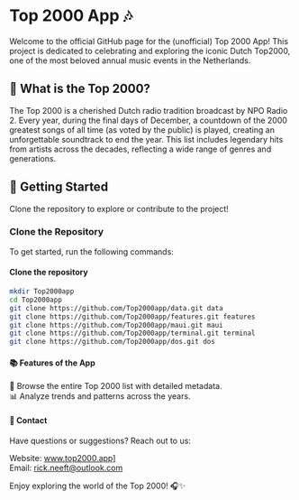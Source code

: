# Top 2000 App 🎶

Welcome to the official GitHub page for the (unofficial) Top 2000 App! This project is dedicated to celebrating and exploring the iconic Dutch Top2000, one of the most beloved annual music events in the Netherlands.

## 🌟 What is the Top 2000?

The Top 2000 is a cherished Dutch radio tradition broadcast by NPO Radio 2. Every year, during the final days of December, a countdown of the 2000 greatest songs of all time (as voted by the public) is played, creating an unforgettable soundtrack to end the year. This list includes legendary hits from artists across the decades, reflecting a wide range of genres and generations.

## 🚀 Getting Started

Clone the repository to explore or contribute to the project!
### Clone the Repository

To get started, run the following commands:

#### Clone the repository
```bash
mkdir Top2000app
cd Top2000app
git clone https://github.com/Top2000app/data.git data
git clone https://github.com/Top2000app/features.git features
git clone https://github.com/Top2000app/maui.git maui
git clone https://github.com/Top2000app/terminal.git terminal
git clone https://github.com/Top2000app/dos.git dos
```

#### 📚 Features of the App

📜 Browse the entire Top 2000 list with detailed metadata.<br/>
📊 Analyze trends and patterns across the years.<br/>

#### 📩 Contact

Have questions or suggestions? Reach out to us:

Website: www.top2000.app]<br/>
Email: rick.neeft@outlook.com

Enjoy exploring the world of the Top 2000! 🎧✨
